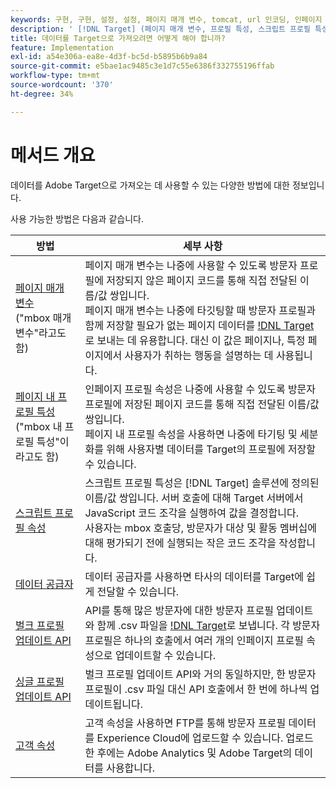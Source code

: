 ```yaml
---
keywords: 구현, 구현, 설정, 설정, 페이지 매개 변수, tomcat, url 인코딩, 인페이지 프로필 속성, mbox 매개 변수, 인페이지 프로필 속성, 스크립트 프로필 속성, 벌크 프로필 업데이트 API, 단일 파일 업데이트 API, 고객 속성, 구현5, 구현6, 구현7, 구현8, 구현9, 구현0, 구현1, 구현2, 구현3, 구현4, 구현5, 데이터 공급자, dataprovider, 데이터 공급자
description: ' [!DNL Target] (페이지 매개 변수, 프로필 특성, 스크립트 프로필 특성, 데이터 공급자, 단일 및 벌크 프로필 업데이트 API, 고객 특성)에 데이터를 가져옵니다.'
title: 데이터를 Target으로 가져오려면 어떻게 해야 합니까?
feature: Implementation
exl-id: a54e306a-ea8e-4d3f-bc5d-b5895b6b9a84
source-git-commit: e5bae1ac9485c3e1d7c55e6386f332755196ffab
workflow-type: tm+mt
source-wordcount: '370'
ht-degree: 34%

---
```


# 메서드 개요

데이터를 Adobe Target으로 가져오는 데 사용할 수 있는 다양한 방법에 대한 정보입니다.

사용 가능한 방법은 다음과 같습니다.

| 방법 | 세부 사항 |
| --- | --- |
| [페이지 매개 변수](page-parameters.md)<br />(&quot;mbox 매개 변수&quot;라고도 함) | 페이지 매개 변수는 나중에 사용할 수 있도록 방문자 프로필에 저장되지 않은 페이지 코드를 통해 직접 전달된 이름/값 쌍입니다.<br />페이지 매개 변수는 나중에 타깃팅할 때 방문자 프로필과 함께 저장할 필요가 없는 페이지 데이터를 [!DNL Target](으)로 보내는 데 유용합니다. 대신 이 값은 페이지나, 특정 페이지에서 사용자가 취하는 행동을 설명하는 데 사용됩니다. |
| [페이지 내 프로필 특성](in-page-profile-attributes.md)<br />(&quot;mbox 내 프로필 특성&quot;이라고도 함) | 인페이지 프로필 속성은 나중에 사용할 수 있도록 방문자 프로필에 저장된 페이지 코드를 통해 직접 전달된 이름/값 쌍입니다.<br />페이지 내 프로필 속성을 사용하면 나중에 타기팅 및 세분화를 위해 사용자별 데이터를 Target의 프로필에 저장할 수 있습니다. |
| [스크립트 프로필 속성](script-profile-attributes.md) | 스크립트 프로필 특성은 [!DNL Target] 솔루션에 정의된 이름/값 쌍입니다. 서버 호출에 대해 Target 서버에서 JavaScript 코드 조각을 실행하여 값을 결정합니다.<br />사용자는 mbox 호출당, 방문자가 대상 및 활동 멤버십에 대해 평가되기 전에 실행되는 작은 코드 조각을 작성합니다. |
| [데이터 공급자](data-providers.md) | 데이터 공급자를 사용하면 타사의 데이터를 Target에 쉽게 전달할 수 있습니다. |
| [벌크 프로필 업데이트 API](bulk-profile-update-api.md) | API를 통해 많은 방문자에 대한 방문자 프로필 업데이트와 함께 .csv 파일을 [!DNL Target](으)로 보냅니다. 각 방문자 프로필은 하나의 호출에서 여러 개의 인페이지 프로필 속성으로 업데이트할 수 있습니다. |
| [싱글 프로필 업데이트 API](single-profile-update-api.md) | 벌크 프로필 업데이트 API와 거의 동일하지만, 한 방문자 프로필이 .csv 파일 대신 API 호출에서 한 번에 하나씩 업데이트됩니다. |
| [고객 속성](customer-attributes.md) | 고객 속성을 사용하면 FTP를 통해 방문자 프로필 데이터를 Experience Cloud에 업로드할 수 있습니다. 업로드한 후에는 Adobe Analytics 및 Adobe Target의 데이터를 사용합니다. |
